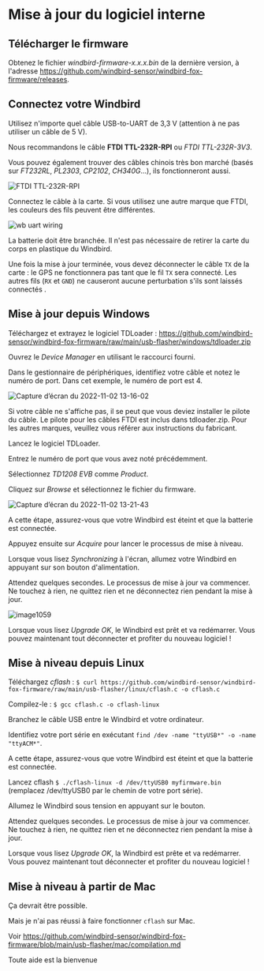 # Mise à jour du logiciel interne

## Télécharger le firmware

Obtenez le fichier *windbird-firmware-x.x.x.bin* de la dernière version, à l'adresse https://github.com/windbird-sensor/windbird-fox-firmware/releases.

## Connectez votre Windbird

Utilisez n'importe quel câble USB-to-UART de 3,3 V (attention à ne pas utiliser un câble de 5 V).

Nous recommandons le câble **FTDI TTL-232R-RPI** ou *FTDI TTL-232R-3V3*.

Vous pouvez également trouver des câbles chinois très bon marché (basés sur *FT232RL*, *PL2303*, *CP2102*, *CH340G*...), ils fonctionneront aussi.

![FTDI TTL-232R-RPI](https://user-images.githubusercontent.com/1681443/199475597-df15238b-3611-43d0-8b0c-2d804575dbf8.png)

Connectez le câble à la carte. Si vous utilisez une autre marque que FTDI, les couleurs des fils peuvent être différentes.

![wb uart wiring](https://user-images.githubusercontent.com/1681443/199485309-e7c597e3-cab4-4dad-a36c-c2b6f6c09b66.png)

La batterie doit être branchée. Il n'est pas nécessaire de retirer la carte du corps en plastique du Windbird.

Une fois la mise à jour terminée, vous devez déconnecter le câble `TX` de la carte : le GPS ne fonctionnera pas tant que le fil `TX` sera connecté. Les autres fils (`RX` et `GND`) ne causeront aucune perturbation s'ils sont laissés connectés .

## Mise à jour depuis Windows

Téléchargez et extrayez le logiciel TDLoader : https://github.com/windbird-sensor/windbird-fox-firmware/raw/main/usb-flasher/windows/tdloader.zip

Ouvrez le *Device Manager* en utilisant le raccourci fourni.

Dans le gestionnaire de périphériques, identifiez votre câble et notez le numéro de port. Dans cet exemple, le numéro de port est 4. 

![Capture d’écran du 2022-11-02 13-16-02](https://user-images.githubusercontent.com/1681443/199487441-032c4621-0b38-4532-a9c7-2051d5b8fb94.png)

Si votre câble ne s'affiche pas, il se peut que vous deviez installer le pilote du câble. Le pilote pour les câbles FTDI est inclus dans tdloader.zip. Pour les autres marques, veuillez vous référer aux instructions du fabricant.

Lancez le logiciel TDLoader.

Entrez le numéro de port que vous avez noté précédemment.

Sélectionnez *TD1208 EVB* comme *Product*.

Cliquez sur *Browse* et sélectionnez le fichier du firmware.

![Capture d’écran du 2022-11-02 13-21-43](https://user-images.githubusercontent.com/1681443/199488406-7a34f5e2-d1e5-4f06-a38c-b73c3f50e2f5.png)

A cette étape, assurez-vous que votre Windbird est éteint et que la batterie est connectée.

Appuyez ensuite sur *Acquire* pour lancer le processus de mise à niveau.

Lorsque vous lisez *Synchronizing* à l'écran, allumez votre Windbird en appuyant sur son bouton d'alimentation.

Attendez quelques secondes. Le processus de mise à jour va commencer. Ne touchez à rien, ne quittez rien et ne déconnectez rien pendant la mise à jour.

![image1059](https://user-images.githubusercontent.com/1681443/199490009-47fe796f-a90e-4713-8298-b9a75489bc0b.png)

Lorsque vous lisez *Upgrade OK*, le Windbird est prêt et va redémarrer. Vous pouvez maintenant tout déconnecter et profiter du nouveau logiciel !

## Mise à niveau depuis Linux

Téléchargez *cflash* : `$ curl https://github.com/windbird-sensor/windbird-fox-firmware/raw/main/usb-flasher/linux/cflash.c -o cflash.c`

Compilez-le : `$ gcc cflash.c -o cflash-linux`

Branchez le câble USB entre le Windbird et votre ordinateur.

Identifiez votre port série en exécutant `find /dev -name "ttyUSB*" -o -name "ttyACM*"`.

A cette étape, assurez-vous que votre Windbird est éteint et que la batterie est connectée.

Lancez cflash `$ ./cflash-linux -d /dev/ttyUSB0 myfirmware.bin` (remplacez /dev/ttyUSB0 par le chemin de votre port série).

Allumez le Windbird sous tension en appuyant sur le bouton.

Attendez quelques secondes. Le processus de mise à jour va commencer. Ne touchez à rien, ne quittez rien et ne déconnectez rien pendant la mise à jour.

Lorsque vous lisez *Upgrade OK*, la Windbird est prête et va redémarrer. Vous pouvez maintenant tout déconnecter et profiter du nouveau logiciel !

## Mise à niveau à partir de Mac

Ça devrait être possible.

Mais je n'ai pas réussi à faire fonctionner `cflash` sur Mac.

Voir https://github.com/windbird-sensor/windbird-fox-firmware/blob/main/usb-flasher/mac/compilation.md

Toute aide est la bienvenue
